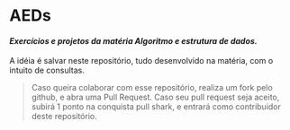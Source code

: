 #  **AEDs**

#### ***Exercícios e projetos da matéria Algoritmo e estrutura de dados.***

A idéia é salvar neste repositório, tudo desenvolvido na matéria, com o intuito de consultas. 

> Caso queira colaborar com esse repositório, realiza um fork pelo github, e abra uma Pull Request. Caso seu pull request seja aceito, subirá 1 ponto na conquista pull shark, e entrará como contribuidor deste repositório.
